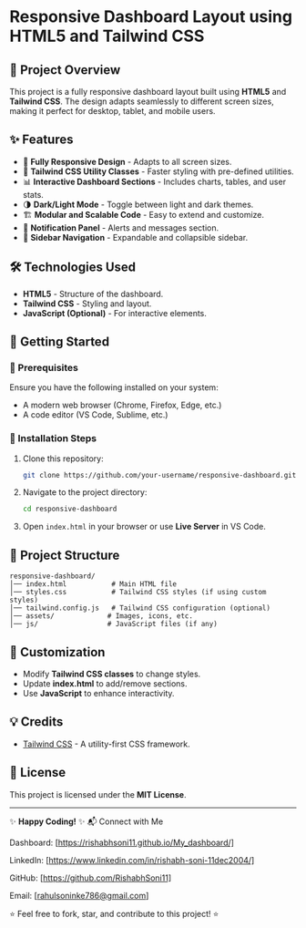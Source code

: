# Responsive Dashboard Layout using HTML5 and Tailwind CSS

## 📌 Project Overview
This project is a fully responsive dashboard layout built using **HTML5** and **Tailwind CSS**. The design adapts seamlessly to different screen sizes, making it perfect for desktop, tablet, and mobile users.

## ✨ Features
- 📱 **Fully Responsive Design** - Adapts to all screen sizes.
- 🎨 **Tailwind CSS Utility Classes** - Faster styling with pre-defined utilities.
- 📊 **Interactive Dashboard Sections** - Includes charts, tables, and user stats.
- 🌗 **Dark/Light Mode** - Toggle between light and dark themes.
- 🏗 **Modular and Scalable Code** - Easy to extend and customize.
- 🔔 **Notification Panel** - Alerts and messages section.
- 📂 **Sidebar Navigation** - Expandable and collapsible sidebar.

## 🛠️ Technologies Used
- **HTML5** - Structure of the dashboard.
- **Tailwind CSS** - Styling and layout.
- **JavaScript (Optional)** - For interactive elements.

## 🚀 Getting Started

### 🔹 Prerequisites
Ensure you have the following installed on your system:
- A modern web browser (Chrome, Firefox, Edge, etc.)
- A code editor (VS Code, Sublime, etc.)

### 🔹 Installation Steps
1. Clone this repository:
   ```sh
   git clone https://github.com/your-username/responsive-dashboard.git
   ```
2. Navigate to the project directory:
   ```sh
   cd responsive-dashboard
   ```
3. Open `index.html` in your browser or use **Live Server** in VS Code.

## 📌 Project Structure
```
responsive-dashboard/
│── index.html           # Main HTML file
│── styles.css           # Tailwind CSS styles (if using custom styles)
│── tailwind.config.js   # Tailwind CSS configuration (optional)
│── assets/             # Images, icons, etc.
│── js/                 # JavaScript files (if any)
```

## 🎨 Customization
- Modify **Tailwind CSS classes** to change styles.
- Update **index.html** to add/remove sections.
- Use **JavaScript** to enhance interactivity.

## 💡 Credits
- [Tailwind CSS](https://tailwindcss.com/) - A utility-first CSS framework.

## 📜 License
This project is licensed under the **MIT License**.

---
✨ **Happy Coding!** ✨
📬 Connect with Me

Dashboard: [https://rishabhsoni11.github.io/My_dashboard/]

LinkedIn:  [https://www.linkedin.com/in/rishabh-soni-11dec2004/]

GitHub:    [https://github.com/RishabhSoni11]

Email:     [rahulsoninke786@gmail.com]

⭐ Feel free to fork, star, and contribute to this project! ⭐
